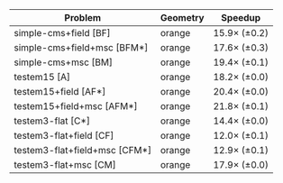 | Problem                       | Geometry |      Speedup |
| ----------------------------- | -------- | ------------ |
| simple-cms+field [BF]         | orange   | 15.9× (±0.2) |
| simple-cms+field+msc [BFM*]   | orange   | 17.6× (±0.3) |
| simple-cms+msc [BM]           | orange   | 19.4× (±0.1) |
| testem15 [A]                  | orange   | 18.2× (±0.0) |
| testem15+field [AF*]          | orange   | 20.4× (±0.0) |
| testem15+field+msc [AFM*]     | orange   | 21.8× (±0.1) |
| testem3-flat [C*]             | orange   | 14.4× (±0.0) |
| testem3-flat+field [CF]       | orange   | 12.0× (±0.1) |
| testem3-flat+field+msc [CFM*] | orange   | 12.9× (±0.1) |
| testem3-flat+msc [CM]         | orange   | 17.9× (±0.0) |
